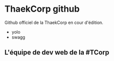 # ThaekCorp github

Github officiel de la ThaekCorp en cour d'édition.

* yolo
* swagg

## L'équipe de dev web de la #TCorp